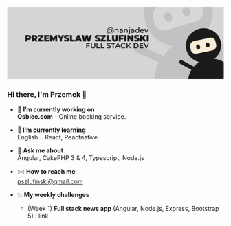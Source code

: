 ![Alt text](/github-background.jpg "Przemek Szlufinski full stack dev image")

### Hi there, I'm Przemek 👋

- 🔭 <b>I’m currently working on</b> <br />
    <b>Osblee.com</b> - Online booking service.
    
- 🌱<b> I’m currently learning</b> <br />
    English... React, Reactnative.
    
- 💬 <b>Ask me about</b> <br />
    Angular, CakePHP 3 & 4, Typescript, Node.js

- :envelope: <b>How to reach me</b> <br />
    pszlufinski@gmail.com

- :boom:<b> My weekly challenges</b> <br />
    - (Week 1) <b>Full stack news app</b> (Angular, Node.js, Express, Bootstrap 5) : link
